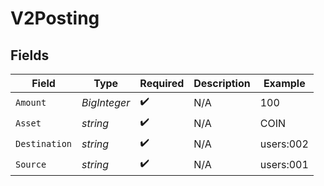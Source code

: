 # V2Posting


## Fields

| Field              | Type               | Required           | Description        | Example            |
| ------------------ | ------------------ | ------------------ | ------------------ | ------------------ |
| `Amount`           | *BigInteger*       | :heavy_check_mark: | N/A                | 100                |
| `Asset`            | *string*           | :heavy_check_mark: | N/A                | COIN               |
| `Destination`      | *string*           | :heavy_check_mark: | N/A                | users:002          |
| `Source`           | *string*           | :heavy_check_mark: | N/A                | users:001          |